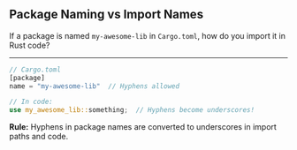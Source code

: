 ## Package Naming vs Import Names

If a package is named `my-awesome-lib` in `Cargo.toml`, how do you import it in Rust code?

---

```rust
// Cargo.toml
[package]
name = "my-awesome-lib"  // Hyphens allowed

// In code:
use my_awesome_lib::something;  // Hyphens become underscores!
```

**Rule:** Hyphens in package names are converted to underscores in import paths and code.

